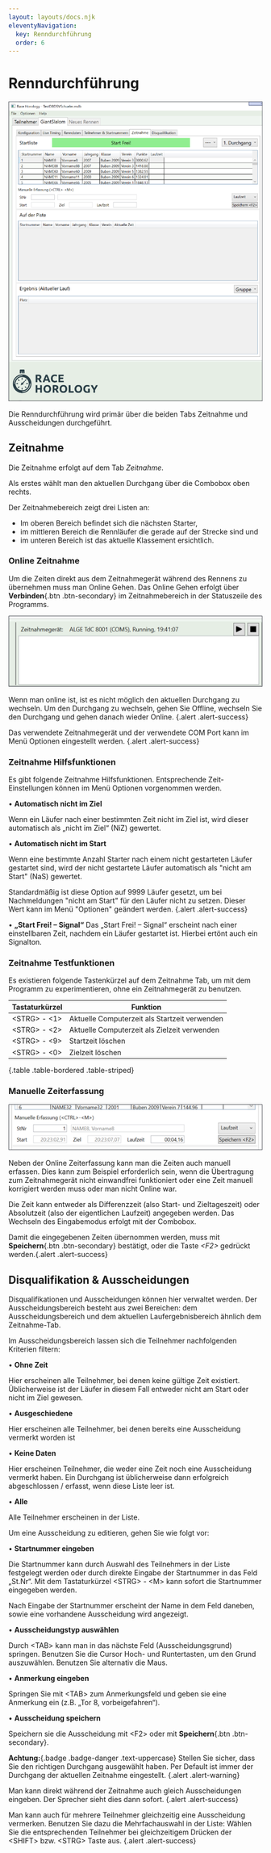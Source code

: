 ```yaml
---
layout: layouts/docs.njk
eleventyNavigation:
  key: Renndurchführung
  order: 6
---
```


# Renndurchführung

![Zeitnahmetab](../../assets/images/de/zeitnahmetab.png)

Die Renndurchführung wird primär über die beiden Tabs Zeitnahme und Ausscheidungen durchgeführt.

##	Zeitnahme

Die Zeitnahme erfolgt auf dem Tab *Zeitnahme*.

Als erstes wählt man den aktuellen Durchgang über die Combobox oben rechts.

Der Zeitnahmebereich zeigt drei Listen an: 

-	Im oberen Bereich befindet sich die nächsten Starter, 
-	im mittleren Bereich die Rennläufer die gerade auf der Strecke sind und 
-	im unteren Bereich ist das aktuelle Klassement ersichtlich. 

###	Online Zeitnahme

Um die Zeiten direkt aus dem Zeitnahmegerät während des Rennens zu übernehmen muss man Online Gehen. Das Online Gehen erfolgt über  **Verbinden**{.btn .btn-secondary} im Zeitnahmebereich in der Statuszeile des Programms. 

![Zeitnahmetab](../../assets/images/de/statuszeile.png)

Wenn man online ist, ist es nicht möglich den aktuellen Durchgang zu wechseln. Um den Durchgang zu wechseln, gehen Sie Offline, wechseln Sie den Durchgang und gehen danach wieder Online. {.alert .alert-success}

Das verwendete Zeitnahmegerät und der verwendete COM Port kann im Menü Optionen eingestellt werden. {.alert .alert-success}

###	Zeitnahme Hilfsfunktionen

Es gibt folgende Zeitnahme Hilfsfunktionen. Entsprechende Zeit-Einstellungen können im Menü Optionen vorgenommen werden.

•	**Automatisch nicht im Ziel**

Wenn ein Läufer nach einer bestimmten Zeit nicht im Ziel ist, wird dieser automatisch als „nicht im Ziel“ (NiZ) gewertet.

•	**Automatisch nicht im Start**

Wenn eine bestimmte Anzahl Starter nach einem nicht gestarteten Läufer gestartet sind, wird der nicht gestartete Läufer automatisch als "nicht am Start" (NaS) gewertet. 

Standardmäßig ist diese Option auf 9999 Läufer gesetzt, um bei Nachmeldungen "nicht am Start" für den Läufer nicht zu setzen. Dieser Wert kann im Menü "Optionen" geändert werden. {.alert .alert-success}

•	**„Start Frei! – Signal“**
Das „Start Frei! – Signal“ erscheint nach einer einstellbaren Zeit, nachdem ein Läufer gestartet ist. Hierbei ertönt auch ein Signalton. 

###	Zeitnahme Testfunktionen

Es existieren folgende Tastenkürzel auf dem Zeitnahme Tab, um mit dem Programm zu experimentieren, ohne ein Zeitnahmegerät zu benutzen.

| Tastaturkürzel | Funktion |
| - | - |
| \<STRG> - <1> | Aktuelle Computerzeit als Startzeit verwenden |
| \<STRG> - <2> | Aktuelle Computerzeit als Zielzeit verwenden |
| \<STRG> - <9> | Startzeit löschen |
| \<STRG> - <0> | Zielzeit löschen |

{.table .table-bordered .table-striped}

### Manuelle Zeiterfassung

![Zeitnahmetab](../../assets/images/de/manuellezeiterfassung.png)

Neben der Online Zeiterfassung kann man die Zeiten auch manuell erfassen. Dies kann zum Beispiel erforderlich sein, wenn die Übertragung zum Zeitnahmegerät nicht einwandfrei funktioniert oder eine Zeit manuell korrigiert werden muss oder man nicht Online war.

Die Zeit kann entweder als Differenzzeit (also Start- und Zieltageszeit) oder Absolutzeit (also der eigentlichen Laufzeit) angegeben werden. Das Wechseln des Eingabemodus erfolgt mit der Combobox.

Damit die eingegebenen Zeiten übernommen werden, muss mit **Speichern**{.btn .btn-secondary} bestätigt, oder die Taste *\<F2>* gedrückt werden.{.alert .alert-success}

##	Disqualifikation & Ausscheidungen

Disqualifikationen und Ausscheidungen können hier verwaltet werden. Der Ausscheidungsbereich besteht aus zwei Bereichen: dem Ausscheidungsbereich und dem aktuellen Laufergebnisbereich ähnlich dem Zeitnahme-Tab.

Im Ausscheidungsbereich lassen sich die Teilnehmer nachfolgenden Kriterien filtern:

•	**Ohne Zeit**

Hier erscheinen alle Teilnehmer, bei denen keine gültige Zeit existiert. Üblicherweise ist der Läufer in diesem Fall entweder nicht am Start oder nicht im Ziel gewesen.

•	**Ausgeschiedene**

Hier erscheinen alle Teilnehmer, bei denen bereits eine Ausscheidung vermerkt worden ist 

•	**Keine Daten**

Hier erscheinen Teilnehmer, die weder eine Zeit noch eine Ausscheidung vermerkt haben. Ein Durchgang ist üblicherweise dann erfolgreich abgeschlossen / erfasst, wenn diese Liste leer ist.

•	**Alle**

Alle Teilnehmer erscheinen in der Liste.

Um eine Ausscheidung zu editieren, gehen Sie wie folgt vor:

•	**Startnummer eingeben**

Die Startnummer kann durch Auswahl des Teilnehmers in der Liste festgelegt werden oder durch direkte Eingabe der Startnummer in das Feld „St.Nr“. Mit dem Tastaturkürzel \<STRG> - \<M> kann sofort die Startnummer eingegeben werden.

Nach Eingabe der Startnummer erscheint der Name in dem Feld daneben, sowie eine vorhandene Ausscheidung wird angezeigt.

•	**Ausscheidungstyp auswählen**

Durch \<TAB> kann man in das nächste Feld (Ausscheidungsgrund) springen. Benutzen Sie die Cursor Hoch- und Runtertasten, um den Grund auszuwählen.
Benutzen Sie alternativ die Maus.

•	**Anmerkung eingeben**

Springen Sie mit \<TAB> zum Anmerkungsfeld und geben sie eine Anmerkung ein (z.B. „Tor 8, vorbeigefahren“).

•	**Ausscheidung speichern**

Speichern sie die Ausscheidung mit \<F2> oder mit **Speichern**{.btn .btn-secondary}.

**Achtung:**{.badge .badge-danger .text-uppercase} Stellen Sie sicher, dass Sie den richtigen Durchgang ausgewählt haben. Per Default ist immer der Durchgang der aktuellen Zeitnahme eingestellt. {.alert .alert-warning}

Man kann direkt während der Zeitnahme auch gleich Ausscheidungen eingeben. Der Sprecher sieht dies dann sofort. {.alert .alert-success}

Man kann auch für mehrere Teilnehmer gleichzeitig eine Ausscheidung vermerken. Benutzen Sie dazu die Mehrfachauswahl in der Liste: Wählen Sie die entsprechenden Teilnehmer bei gleichzeitigem Drücken der \<SHIFT> bzw. \<STRG> Taste aus. {.alert .alert-success}
